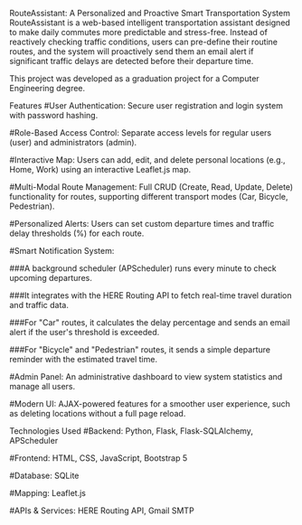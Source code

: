 RouteAssistant: A Personalized and Proactive Smart Transportation System
RouteAssistant is a web-based intelligent transportation assistant designed to make daily commutes more predictable and stress-free. Instead of reactively checking traffic conditions, users can pre-define their routine routes, and the system will proactively send them an email alert if significant traffic delays are detected before their departure time.

This project was developed as a graduation project for a Computer Engineering degree.

Features
#User Authentication: Secure user registration and login system with password hashing.

#Role-Based Access Control: Separate access levels for regular users (user) and administrators (admin).

#Interactive Map: Users can add, edit, and delete personal locations (e.g., Home, Work) using an interactive Leaflet.js map.

#Multi-Modal Route Management: Full CRUD (Create, Read, Update, Delete) functionality for routes, supporting different transport modes (Car, Bicycle, Pedestrian).

#Personalized Alerts: Users can set custom departure times and traffic delay thresholds (%) for each route.

#Smart Notification System:

###A background scheduler (APScheduler) runs every minute to check upcoming departures.

###It integrates with the HERE Routing API to fetch real-time travel duration and traffic data.

###For "Car" routes, it calculates the delay percentage and sends an email alert if the user's threshold is exceeded.

###For "Bicycle" and "Pedestrian" routes, it sends a simple departure reminder with the estimated travel time.

#Admin Panel: An administrative dashboard to view system statistics and manage all users.

#Modern UI: AJAX-powered features for a smoother user experience, such as deleting locations without a full page reload.

Technologies Used
#Backend: Python, Flask, Flask-SQLAlchemy, APScheduler

#Frontend: HTML, CSS, JavaScript, Bootstrap 5

#Database: SQLite

#Mapping: Leaflet.js

#APIs & Services: HERE Routing API, Gmail SMTP
